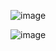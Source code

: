 ![image](https://github.com/user-attachments/assets/338f8374-1506-4109-a2e3-d92d72064897)

![image](https://github.com/user-attachments/assets/9c10196b-1d5d-4e5a-9d35-67e343149b78)
